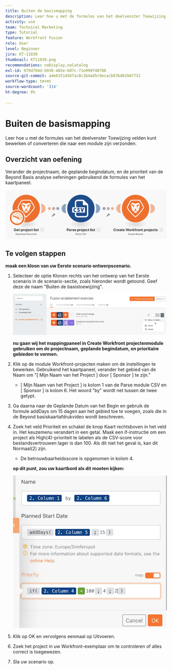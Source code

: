```yaml
---
title: Buiten de basismapping
description: Leer hoe u met de formules van het deelvenster Toewijzing velden kunt bewerken of converteren die naar een module zijn verzonden.
activity: use
team: Technical Marketing
type: Tutorial
feature: Workfront Fusion
role: User
level: Beginner
jira: KT-11039
thumbnail: KT11039.png
recommendations: noDisplay,noCatalog
exl-id: 979d794d-b936-402e-b07c-71e999f40780
source-git-commit: a4e61514567ac8c2b4ad5c9ecacb87bd83947731
workflow-type: tm+mt
source-wordcount: '314'
ht-degree: 0%

---
```


# Buiten de basismapping

Leer hoe u met de formules van het deelvenster Toewijzing velden kunt bewerken of converteren die naar een module zijn verzonden.

## Overzicht van oefening

Verander de projectnaam, de geplande begindatum, en de prioriteit van de Beyond Basis analyse oefeningen gebruikend de formules van het kaartpaneel.

![ voorbij Basis Afbeelding 1 van de Toewijzing ](../12-exercises/assets/beyond-basic-mapping-walkthrough-1.png)

## Te volgen stappen

**maak een kloon van uw Eerste scenario ontwerpscenario.**

1. Selecteer de optie Klonen rechts van het ontwerp van het Eerste scenario in de scenario-sectie, zoals hieronder wordt getoond. Geef deze de naam &quot;Buiten de basistoewijzing&quot;.

   ![ voorbij Basis Afbeelding 2 van de Toewijzing ](../12-exercises/assets/beyond-basic-mapping-walkthrough-2.png)

   **nu gaan wij het mappingpaneel in Create Workfront projectenmodule gebruiken om de projectnaam, geplande begindatum, en prioritaire gebieden te vormen.**

1. Klik op de module Workfront-projecten maken om de instellingen te bewerken. Gebruikend het kaartpaneel, verander het gebied van de Naam om &quot;[ Mijn Naam van het Project ] door [ Sponsor ] te zijn.&quot;

   + [ Mijn Naam van het Project ] is kolom 1 van de Parse module CSV en [ Sponsor ] is kolom 6. Het woord &quot;by&quot; wordt net tussen de twee getypt.

1. Ga daarna naar de Geplande Datum van het Begin en gebruik de formule addDays om 15 dagen aan het gebied toe te voegen, zoals die in de Beyond basiskaartafdrukvideo wordt beschreven.
1. Zoek het veld Prioriteit en schakel de knop Kaart rechtsboven in het veld in. Het keuzemenu verandert in een getal. Maak een if-instructie om een project als High(4)-prioriteit te labelen als de CSV-score voor bestandsvertrouwen lager is dan 100. Als dit niet het geval is, kan dit Normaal(2) zijn.

   + De betrouwbaarheidsscore is opgenomen in kolom 4.

   **op dit punt, zou uw kaartbord als dit moeten kijken:**

   ![ voorbij Basis Afbeelding 3 van de Toewijzing ](../12-exercises/assets/beyond-basic-mapping-walkthrough-3.png)

1. Klik op OK en vervolgens eenmaal op Uitvoeren.
1. Zoek het project in uw Workfront-exemplaar om te controleren of alles correct is toegewezen.
1. Sla uw scenario op.
